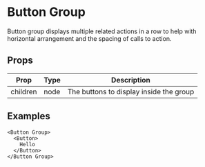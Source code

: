 # Button Group

Button group displays multiple related actions in a row to help with horizontal arrangement and the spacing of calls to action.

## Props

| Prop | Type | Description |
| ---- | ---- | ----------- |
| children | node | The buttons to display inside the group |

## Examples

```
<Button Group>
  <Button>
    Hello
  </Button>
</Button Group>
```
